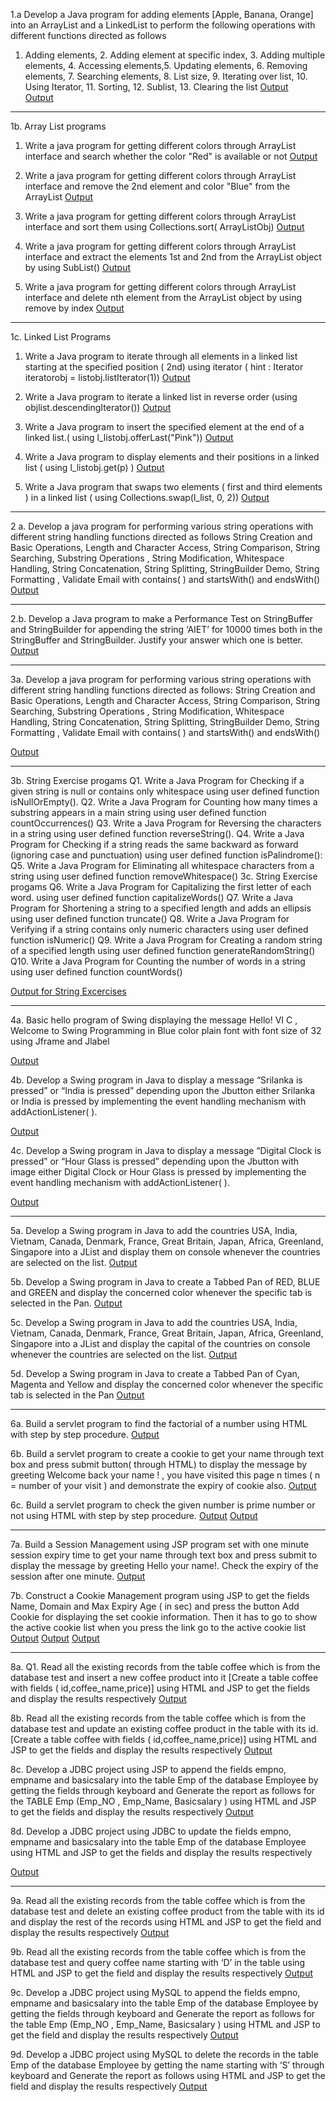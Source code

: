 1.a Develop a Java program for adding elements [Apple, Banana, Orange] into an ArrayList
and a LinkedList to perform the following operations with different functions directed as
follows
1. Adding elements, 2. Adding element at specific index, 3. Adding multiple elements, 4.
Accessing elements,5. Updating elements, 6. Removing elements, 7. Searching elements, 8. List
size, 9. Iterating over list, 10. Using Iterator, 11. Sorting, 12. Sublist, 13. Clearing the list
[Output](https://github.com/zaarrp/java_assinement/blob/main/Exp1-ListInterfaces/ArrayList.png)                                                     
[Output](https://github.com/zaarrp/java_assinement/blob/main/Exp1-ListInterfaces/LinkedList.png)
___
1b. Array List programs
1. Write a java program for getting different colors through ArrayList interface and search whether
the color "Red" is available or not
[Output](https://github.com/zaarrp/java_assinement/blob/main/ListInterfaces/Colorsearch.png)

2. Write a java program for getting different colors through ArrayList interface and remove the
2nd element and color "Blue" from the ArrayList
[Output](https://github.com/zaarrp/java_assinement/blob/main/Exp1-ListInterfaces/RemoveColors.png)

3. Write a java program for getting different colors through ArrayList interface and sort them
using Collections.sort( ArrayListObj)
[Output](https://github.com/zaarrp/java_assinement/blob/main/Exp1-ListInterfaces/SortColors.png)

4. Write a java program for getting different colors through ArrayList interface and extract the
elements 1st and 2nd from the ArrayList object by using SubList()
[Output](https://github.com/zaarrp/java_assinement/blob/main/Exp1-ListInterfaces/SubListColors.png)

5. Write a java program for getting different colors through ArrayList interface and delete nth
element from the ArrayList object by using remove by index
[Output](https://github.com/zaarrp/java_assinement/blob/main/Exp1-ListInterfaces/delete.png)

___
1c. Linked List Programs
1. Write a Java program to iterate through all elements in a linked list starting at the
specified position ( 2nd) using iterator ( hint : Iterator iteratorobj = listobj.listIterator(1))
[Output](https://github.com/zaarrp/java_assinement/blob/main/Exp1-ListInterfaces/IterateFromSecond.png)

2. Write a Java program to iterate a linked list in reverse order (using
objlist.descendingIterator())
[Output](https://github.com/zaarrp/java_assinement/blob/main/Exp1-ListInterfaces/ReverseIterate.png)

3. Write a Java program to insert the specified element at the end of a linked list.( using
l_listobj.offerLast("Pink"))
[Output](https://github.com/zaarrp/java_assinement/blob/main/Exp1-ListInterfaces/InsertAtEnd.png)

4. Write a Java program to display elements and their positions in a linked list ( using
l_listobj.get(p) )
[Output](https://github.com/zaarrp/java_assinement/blob/main/Exp1-ListInterfaces/DisplayWithPositions.png)

5. Write a Java program that swaps two elements ( first and third elements ) in a linked list ( using
Collections.swap(l_list, 0, 2)) 
[Output](https://github.com/zaarrp/java_assinement/blob/main/Exp1-ListInterfaces/SwapElements.png)

___





2 a. Develop a java program for performing various string operations with different string
handling functions directed as follows
String Creation and Basic Operations, Length and Character Access, String Comparison, String
Searching, Substring Operations , String Modification, Whitespace Handling, String
Concatenation, String Splitting, StringBuilder Demo, String Formatting , Validate Email with
contains( ) and startsWith() and endsWith()
[Output](https://github.com/zaarrp/java_assinement/blob/main/Exp2-StringOperations/StringOperationsDemo.png)

___

2.b. Develop a Java program to make a Performance Test on StringBuffer and StringBuilder for
appending the string ‘AIET’ for 10000 times both in the StringBuffer and StringBuilder. Justify
your answer which one is better.
[Output](https://github.com/zaarrp/java_assinement/blob/main/Exp2-StringOperations/StringPerformanceTest.png)


___



3a. Develop a java program for performing various string operations with different string
handling functions directed as follows:
String Creation and Basic Operations, Length and Character Access, String Comparison, String
Searching, Substring Operations , String Modification, Whitespace Handling, String Concatenation,
String Splitting, StringBuilder Demo, String Formatting , Validate Email with contains( ) and
startsWith() and endsWith()

[Output](https://github.com/zaarrp/java_assinement/blob/main/Exp3-StringHandling/StringOperationsDemo1.png)

___

3b. String Exercise progams
Q1. Write a Java Program for Checking if a given string is null or contains only whitespace using user
defined function isNullOrEmpty().
Q2. Write a Java Program for Counting how many times a substring appears in a main string
using user defined function countOccurrences()
Q3. Write a Java Program for Reversing the characters in a string using user defined function
reverseString().
Q4. Write a Java Program for Checking if a string reads the same backward as forward (ignoring case
and punctuation) using user defined function isPalindrome():
Q5. Write a Java Program for Eliminating all whitespace characters from a string using user defined
function removeWhitespace()
3c. String Exercise progams
Q6. Write a Java Program for Capitalizing the first letter of each word. using user defined function
capitalizeWords()
Q7. Write a Java Program for Shortening a string to a specified length and adds an ellipsis using user
defined function truncate()
Q8. Write a Java Program for Verifying if a string contains only numeric characters using user defined
function isNumeric()
Q9. Write a Java Program for Creating a random string of a specified length using user defined
function generateRandomString()
Q10. Write a Java Program for Counting the number of words in a string using user defined function
countWords()

[Output for String Excercises](https://github.com/zaarrp/java_assinement/blob/main/Exp3-StringHandling/StringExcercises.png)

___


4a. Basic hello program of Swing displaying the message Hello! VI C , Welcome to Swing
Programming in Blue color plain font with font size of 32 using Jframe and Jlabel

[Output](https://github.com/zaarrp/java_assinement/blob/main/Exp4-SwingExamples/SwingExe1.png)

4b. Develop a Swing program in Java to display a message “Srilanka is pressed” or “India is
pressed” depending upon the Jbutton either Srilanka or India is pressed by implementing the
event handling mechanism with addActionListener( ).

[Output](https://github.com/zaarrp/java_assinement/blob/main/Exp4-SwingExamples/CountryButtonExample.png)

4c. Develop a Swing program in Java to display a message “Digital Clock is pressed” or “Hour
Glass is pressed” depending upon the Jbutton with image either Digital Clock or Hour Glass is
pressed by implementing the event handling mechanism with addActionListener( ).

[Output](https://github.com/zaarrp/java_assinement/blob/main/Exp4-SwingExamples/clock.png)

___



5a. Develop a Swing program in Java to add the countries USA, India, Vietnam, Canada,
Denmark, France, Great Britain, Japan, Africa, Greenland, Singapore into a JList and
display them on console whenever the countries are selected on the list.
[Output](https://github.com/zaarrp/java_assinement/blob/main/Exp5-SwingExamples/CountryListConsole.png)


5b. Develop a Swing program in Java to create a Tabbed Pan of RED, BLUE and GREEN and
display the concerned color whenever the specific tab is selected in the Pan.
[Output](https://github.com/zaarrp/java_assinement/blob/main/Exp5-SwingExamples/CountryCapitalList.png)

5c. Develop a Swing program in Java to add the countries USA, India, Vietnam, Canada,
Denmark, France, Great Britain, Japan, Africa, Greenland, Singapore into a JList and
display the capital of the countries on console whenever the countries are selected on the list.
[Output](https://github.com/zaarrp/java_assinement/blob/main/Exp5-SwingExamples/ColorTabbedPane.png)

5d. Develop a Swing program in Java to create a Tabbed Pan of Cyan, Magenta and Yellow and
display the concerned color whenever the specific tab is selected in the Pan
[Output](https://github.com/zaarrp/java_assinement/blob/main/Exp5-SwingExamples/CTP1.png)



___

6a. Build a servlet program to find the factorial of a number using HTML with step by step
procedure.
[Output](https://github.com/zaarrp/java_assinement/blob/main/Exp6-JavaServletExample/6a.png)

6b. Build a servlet program to create a cookie to get your name through text box and press submit
button( through HTML) to display the message by greeting Welcome back your name ! , you have
visited this page n times ( n = number of your visit ) and demonstrate the expiry of cookie also.
[Output](https://github.com/zaarrp/java_assinement/blob/main/Exp6-JavaServletExample/Factorial.png)

6c. Build a servlet program to check the given number is prime number or not using HTML with step
by step procedure.
[Output](https://github.com/zaarrp/java_assinement/blob/main/Exp6-JavaServletExample/Prime.png)
[Output](https://github.com/zaarrp/java_assinement/blob/main/Exp6-JavaServletExample/Prime1.png)




___


7a. Build a Session Management using JSP program set with one minute session expiry time to get
your name through text box and press submit to display the message by greeting Hello your name!.
Check the expiry of the session after one minute.
[Output](https://github.com/zaarrp/java_assinement/blob/main/Exp7-JavaServletExample/Cookie1.png)


7b. Construct a Cookie Management program using JSP to get the fields Name, Domain and Max
Expiry Age ( in sec) and press the button Add Cookie for displaying the set cookie information. Then
it has to go to show the active cookie list when you press the link go to the active cookie list
[Output](https://github.com/zaarrp/java_assinement/blob/main/Exp7-JavaServletExample/7b1.png)
[Output](https://github.com/zaarrp/java_assinement/blob/main/Exp7-JavaServletExample/7b2.png)
[Output](https://github.com/zaarrp/java_assinement/blob/main/Exp7-JavaServletExample/7b3.png)



___


8a. Q1. Read all the existing records from the table coffee which is from the database test and insert a
new coffee product into it [Create a table coffee with fields ( id,coffee_name,price)] using HTML and
JSP to get the fields and display the results respectively
[Output](https://github.com/zaarrp/java_assinement/blob/main/Exp8-JDBCExample/8a.png)


8b. Read all the existing records from the table coffee which is from the database test and update an
existing coffee product in the table with its id. [Create a table coffee with fields
( id,coffee_name,price)] using HTML and JSP to get the fields and display the results respectively
[Output](https://github.com/zaarrp/java_assinement/blob/main/Exp8-JDBCExample/8a.png)

8c. Develop a JDBC project using JSP to append the fields empno, empname and basicsalary
into the table Emp of the database Employee by getting the fields through keyboard and
Generate the report as follows for the TABLE Emp (Emp_NO , Emp_Name, Basicsalary ) using
HTML and JSP to get the fields and display the results respectively
[Output](https://github.com/zaarrp/java_assinement/blob/main/Exp8-JDBCExample/8c.jpg)


8d. Develop a JDBC project using JDBC to update the fields empno, empname and basicsalary into
the table Emp of the database Employee using HTML and JSP to get the fields and display the
results respectively

[Output](https://github.com/zaarrp/java_assinement/blob/main/Exp8-JDBCExample/8d.jpg)


___

9a. Read all the existing records from the table coffee which is from the database test and delete
an existing coffee product from the table with its id and display the rest of the records using
HTML and JSP to get the field and display the results respectively
[Output](https://github.com/zaarrp/java_assinement/blob/main/Exp9-JDBCExample/9b.png)

9b. Read all the existing records from the table coffee which is from the database test and query
coffee name starting with ‘D’ in the table using HTML and JSP to get the field and display the results respectively
[Output](https://github.com/zaarrp/java_assinement/blob/main/Exp9-JDBCExample/9b.png)


9c. Develop a JDBC project using MySQL to append the fields empno, empname and basicsalary
into the table Emp of the database Employee by getting the fields through keyboard and Generate
the report as follows for the table Emp (Emp_NO , Emp_Name, Basicsalary ) using HTML and JSP
to get the field and display the results respectively
[Output](https://github.com/zaarrp/java_assinement/blob/main/Exp9-JDBCExample/9c.jpg)

9d. Develop a JDBC project using MySQL to delete the records in the table Emp of the database
Employee by getting the name starting with ‘S’ through keyboard and Generate the report as
follows using HTML and JSP to get the field and display the results respectively
[Output](https://github.com/zaarrp/java_assinement/blob/main/Exp9-JDBCExample/9d.jpeg)



















